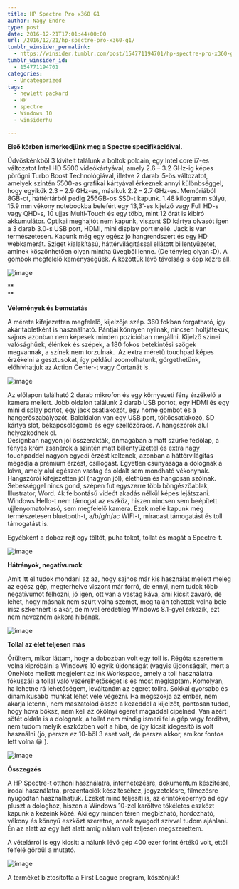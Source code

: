 ```yaml
---
title: HP Spectre Pro x360 G1
author: Nagy Endre
type: post
date: 2016-12-21T17:01:44+00:00
url: /2016/12/21/hp-spectre-pro-x360-g1/
tumblr_winsider_permalink:
  - https://winsider.tumblr.com/post/154771194701/hp-spectre-pro-x360-g1
tumblr_winsider_id:
  - 154771194701
categories:
  - Uncategorized
tags:
  - hewlett packard
  - HP
  - spectre
  - Windows 10
  - winsiderhu

---
```

**Első körben ismerkedjünk meg a Spectre specifikációival.** 

Üdvöskénkből 3 kivitelt találunk a boltok polcain, egy Intel core i7-es változatot Intel HD 5500 videókártyával, amely 2.6 – 3.2 GHz-ig képes pörögni Turbo Boost Technológiával, illetve 2 darab i5-ös változatot, amelyek szintén 5500-as grafikai kártyával érkeznek annyi különbséggel, hogy egyikük 2.3 – 2.9 GHz-es, másikuk 2.2 – 2.7 GHz-es. Memóriából 8GB-ot, háttértárból pedig 256GB-os SSD-t kapunk. 1.48 kilogramm súlyú, 15.9 mm vékony notebookba belefért egy 13,3’-es kijelző vagy Full HD-s vagy QHD-s, 10 ujjas Multi-Touch és egy több, mint 12 órát is kibíró akkumulátor. Optikai meghajtót nem kapunk, viszont SD kártya olvasót igen a 3 darab 3.0-s USB port, HDMI, mini display port mellé. Jack is van természetesen. Kapunk még egy egész jó hangrendszert és egy HD webkamerát. Sziget kialakítású, háttérvilágítással ellátott billentyűzetet, aminek köszönhetően olyan mintha üvegből lenne. (De tényleg olyan :D). A gombok megfelelő keménységűek. A közöttük lévő távolság is épp kézre áll.

![image][1] 

<!-- more -->

**  
** 

**Vélemények és bemutatás**

A mérete kifejezetten megfelelő, kijelzője szép. 360 fokban forgatható, így akár tabletként is használható. Pántjai könnyen nyílnak, nincsen holtjátékuk, sajnos azonban nem képesek minden pozícióban megállni. Kijelző színei valósághűek, élénkek és szépek, a 180 fokos betekintési szögek megvannak, a színek nem torzulnak.  Az extra méretű touchpad képes érzékelni a gesztusokat, így például zoomolhatunk, görgethetünk, előhívhatjuk az Action Center-t vagy Cortanát is.  



![image][2] 

Az előlapon található 2 darab mikrofon és egy környezeti fény érzékelő a kamera mellett. Jobb oldalon találunk 2 darab USB portot, egy HDMI és egy mini display portot, egy jack csatlakozót, egy home gombot és a hangerőszabályozót. Baloldalon van egy USB port, töltőcsatlakozó, SD kártya slot, bekapcsológomb és egy szellőzőrács. A hangszórók alul helyezkednek el.  
Designban nagyon jól összerakták, önmagában a matt szürke fedőlap, a fényes króm zsanérok a szintén matt billentyűzettel és extra nagy touchpaddel nagyon egyedi érzést keltenek, azonban a háttérvilágítás megadja a prémium érzést, csillogást. Egyetlen csúnyasága a dolognak a káva, amely alul egészen vastag és oldalt sem mondható vékonynak. Hangszórói kifejezetten jól (nagyon jól), élethűen és hangosan szólnak. Sebességgel nincs gond, szépen fut egyszerre több böngészőablak, Illustrator, Word. 4k felbontású videót akadás nélkül képes lejátszani. Windows Hello-t nem támogat az eszköz, hiszen nincsen sem beépített ujjlenyomatolvasó, sem megfelelő kamera. Ezek mellé kapunk még természetesen bluetooth-t, a/b/g/n/ac WIFI-t, miracast támogatást és toll támogatást is. 

Egyébként a doboz rejt egy töltőt, puha tokot, tollat és magát a Spectre-t. 

![image][3] 

**Hátrányok, negatívumok** 

Amit itt el tudok mondani az az, hogy sajnos már kis használat mellett meleg az egész gép, megterhelve viszont már forró, de ennyi, nem tudok több negatívumot felhozni, jó igen, ott van a vastag káva, ami kicsit zavaró, de lehet, hogy másnak nem szúrt volna szemet, meg talán tehettek volna bele írisz szkennert is akár, de mivel eredetileg Windows 8.1-gyel érkezik, ezt nem nevezném akkora hibának.  

![image][4] 

**Tollal az élet teljesen más** 

Örültem, mikor láttam, hogy a dobozban volt egy toll is. Régóta szerettem volna kipróbálni a Windows 10 egyik újdonságát (vagyis újdonságait, mert a OneNote mellett megjelent az Ink Workspace, amely a toll használatra fókuszál) a tollal való vezérelhetőséget is és most megkaptam. Komolyan, ha lehetne rá lehetőségem, leváltanám az egeret tollra. Sokkal gyorsabb és dinamikusabb munkát lehet vele végezni. Ha megszokja az ember, nem akarja letenni, nem maszatolod össze a kezeddel a kijelzőt, pontosan tudod, hogy hova böksz, nem kell az ökölnyi egeret magaddal cipelned. Van azért sötét oldala is a dolognak, a tollat nem mindig ismeri fel a gép vagy fordítva, nem tudom melyik eszközben volt a hiba, de így kicsit idegesítő is volt használni (jó, persze ez 10-ből 3 eset volt, de persze akkor, amikor fontos lett volna 😀 ). 

![image][5] 

**Összegzés** 

A HP Spectre-t otthoni használatra, internetezésre, dokumentum készítésre, irodai használatra, prezentációk készítéséhez, jegyzetelésre, filmezésre nyugodtan használhatjuk. Ezeket mind teljesíti is, az érintőképernyő ad egy pluszt a dologhoz, hiszen a Windows 10-zel karöltve tökéletes eszközt kapunk a kezeink közé. Aki egy minden téren megbízható, hordozható, vékony és könnyű eszközt szeretne, annak nyugodt szívvel tudom ajánlani. Én az alatt az egy hét alatt amíg nálam volt teljesen megszerettem.  

A vételárról is egy kicsit: a nálunk lévő gép 400 ezer forint értékű volt, ettől felfelé görbül a mutató.  

![image][6] 

A terméket biztosította a First League program, köszönjük!

 [1]: https://68.media.tumblr.com/22ef7f48ee0ff4724f9f5f61b18da6e4/tumblr_inline_oijqzpRnyT1uz209d_540.jpg
 [2]: https://68.media.tumblr.com/db6b04269633e0c248b7429bb04698c3/tumblr_inline_oijr0wdYhd1uz209d_540.jpg
 [3]: https://68.media.tumblr.com/cbdf2ba1d0a1f8b301149ec649d72d5f/tumblr_inline_oijqzwwBpq1uz209d_540.jpg
 [4]: https://68.media.tumblr.com/616aebdc4dfc453d93dafc3f1a590c59/tumblr_inline_oijr2pM9qB1uz209d_540.jpg
 [5]: https://68.media.tumblr.com/f506858e686b81713022af454c888e58/tumblr_inline_oijr1tXN2j1uz209d_540.jpg
 [6]: https://68.media.tumblr.com/e247d72bdee2fc1c6d6931efa6e26c99/tumblr_inline_oijr4uz9o71uz209d_540.jpg